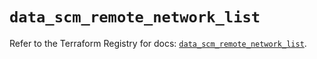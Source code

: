 # `data_scm_remote_network_list`

Refer to the Terraform Registry for docs: [`data_scm_remote_network_list`](https://registry.terraform.io/providers/paloaltonetworks/scm/1.0.2/docs/data-sources/remote_network_list).
